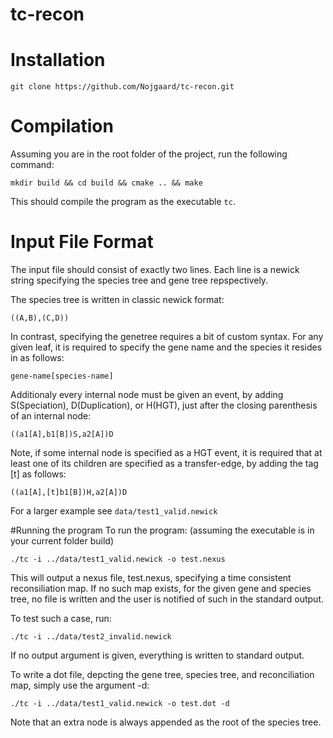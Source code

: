 # tc-recon

# Installation
```
git clone https://github.com/Nojgaard/tc-recon.git
```

# Compilation
Assuming you are in the root folder of the project, run the following command:
```
mkdir build && cd build && cmake .. && make
```
This should compile the program as the executable `tc`.

# Input File Format
The input file should consist of exactly two lines. Each line is a newick
string specifying the species tree and gene tree repspectively.

The species tree is written in classic newick format:
```
((A,B),(C,D))
```

In contrast, specifying the genetree requires a bit of custom syntax. For any
given leaf, it is required to specify the gene name and the species it resides
in as follows:
```
gene-name[species-name]
```

Additionaly every internal node must be given an event, by adding
S(Speciation), D(Duplication), or H(HGT), just after the closing parenthesis of
an internal node:
```
((a1[A],b1[B])S,a2[A])D
```

Note, if some internal node is specified as a HGT event, it is required that at
least one of its children are specified as a transfer-edge, by adding the tag
[t] as follows:
```
((a1[A],[t]b1[B])H,a2[A])D
```

For a larger example see `data/test1_valid.newick`

#Running the program
To run the program: (assuming the executable is in your current folder build)
```
./tc -i ../data/test1_valid.newick -o test.nexus
```

This will output a nexus file, test.nexus, specifying a time consistent
reconsiliation map. If no such map exists, for the given gene and species tree,
no file is written and the user is notified of such in the standard output.

To test such a case, run:
```
./tc -i ../data/test2_invalid.newick
```

If no output argument is given, everything is written to standard output.

To write a dot file, depcting the gene tree, species tree, and reconciliation
map, simply use the argument -d:
```
./tc -i ../data/test1_valid.newick -o test.dot -d
```

Note that an extra node is always appended as the root of the species tree.
